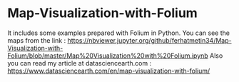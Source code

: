 # Map-Visualization-with-Folium
It includes some examples prepared with Folium in Python.
You can see the maps from the link : https://nbviewer.jupyter.org/github/ferhatmetin34/Map-Visualization-with-Folium/blob/master/Map%20Visualization%20with%20Folium.ipynb
Also you can read my article at datasciencearth.com : https://www.datasciencearth.com/en/map-visualization-with-folium/
